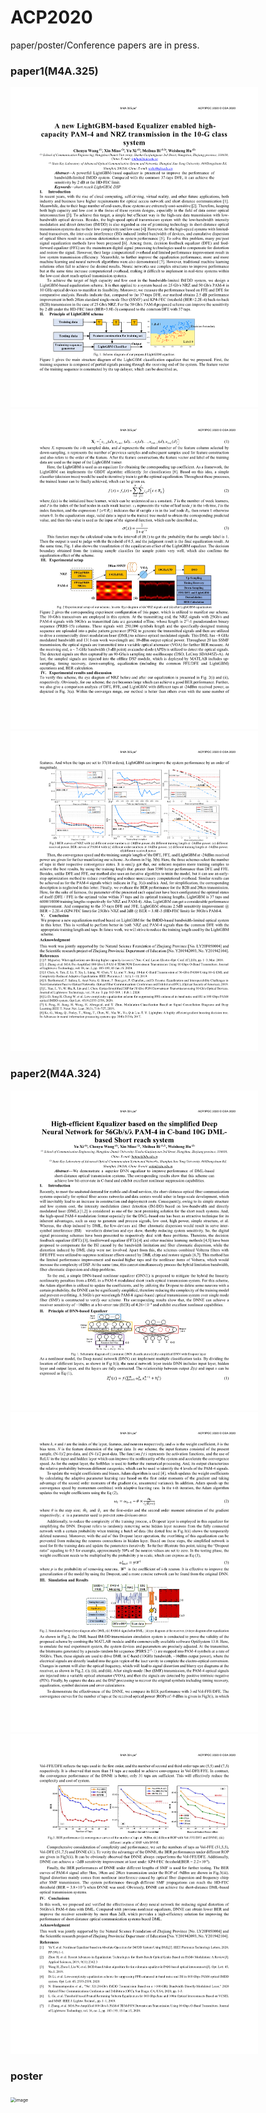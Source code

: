 # ACP2020
paper/poster/Conference papers are in press.

### paper1(M4A.325)

<img src=".\M4A.325\M4A.325_1.png" alt="M4A.325_1" style="zoom:50%;" /><img src=".\M4A.325\M4A.325_2.png" alt="M4A.325_2" style="zoom:50%;" /><img src=".\M4A.325\M4A.325_3.png" alt="M4A.325_3" style="zoom:50%;" />

### paper2(M4A.324)

<img src=".\M4A.324\M4A.324_1.png" alt="M4A.324_1" style="zoom:50%;" /><img src=".\M4A.324\M4A.324_2.png" alt="M4A.324_2" style="zoom:50%;" /><img src=".\M4A.324\M4A.324_3.png" alt="M4A.324_3" style="zoom:50%;" />

### poster

<img src="./poster/poster_1.png" alt="image" style="zoom:50%;" />



